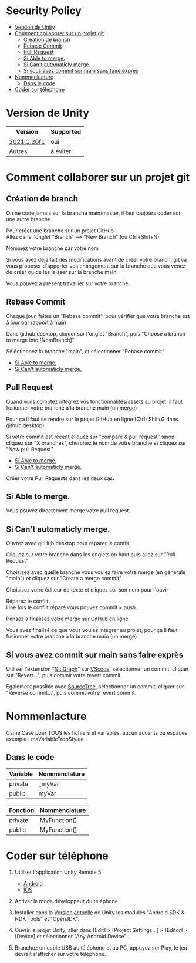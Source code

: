 # Security Policy <!-- omit in toc -->

- [Version de Unity](#version-de-unity)
- [Comment collaborer sur un projet git](#comment-collaborer-sur-un-projet-git)
  - [Création de branch](#création-de-branch)
  - [Rebase Commit](#rebase-commit)
  - [Pull Request](#pull-request)
  - [Si Able to merge.](#si-able-to-merge)
  - [Si Can't automaticly merge.](#si-cant-automaticly-merge)
  - [Si vous avez commit sur main sans faire exprès](#si-vous-avez-commit-sur-main-sans-faire-exprès)
- [Nommenlacture](#nommenlacture)
  - [Dans le code](#dans-le-code)
- [Coder sur téléphone](#coder-sur-téléphone)

# Version de Unity

| Version                                                             | Supported |
| ------------------------------------------------------------------- | --------- |
| [2021.1.20f1](https://unity3d.com/fr/unity/whats-new/2021.1.20)     | oui       |
| Autres                                                              | à éviter  |

# Comment collaborer sur un projet git

## Création de branch

On ne code jamais sur la branche main/master, il faut toujours coder sur une autre branche.  

Pour créer une branche sur un projet GitHub :  
Allez dans l'onglet "Branch" --> "New Branch" (ou Ctrl+Shit+N)  

Nommez votre branche par votre nom  

Si vous avez deja fait des modifications avant de créer votre branch, git va vous proposer d'apporter vos changement sur la branche que vous venez de créer ou de les laisser sur la branche main.  

Vous pouvez a présent travallier sur votre branche.  

## Rebase Commit

Chaque jour, faites un "Rebase commit", pour vérifier que votre branche est à jour par rapport à main  

Dans github desktop, cliquer sur l'onglet "Branch", puis "Choose a branch to merge into [NomBranch]"  

Séléctionnez la branche "main", et sélectionner "Rebase commit"  

- [Si Able to merge.](#si-able-to-merge)  
- [Si Can't automaticly merge.](#si-cant-automaticly-merge)  

## Pull Request

Quand vous comptez intégrez vos fonctionnalités/assets au projet, il faut fusionner votre branche à la branche main (un merge)  

Pour ça il faut se rendre sur le projet GitHub en ligne (Ctrl+Shit+G dans github desktop)  

Si votre commit est récent cliquez sur "compare & pull request" sinon cliquez sur "X branches", cherchez le nom de votre branche et cliquez sur "New pull Request"

- [Si Able to merge.](#si-able-to-merge)  
- [Si Can't automaticly merge.](#si-cant-automaticly-merge)  

Créer votre Pull Requests dans les deux cas.

## Si Able to merge.

Vous pouvez directement merge votre pull request  

## Si Can't automaticly merge.

Ouvrez avec gitHub desktop pour réparer le conflit  

Cliquez sur votre branche dans les onglets en haut puis allez sur "Pull Request"  

Choisisez avec quelle branche vous voulez faire votre merge (en générale "main") et cliquez sur "Create a merge commit"  

Choisisez votre éditeur de texte et cliquez sur son nom pour l'ouvir  

Réparez le conflit.  
Une fois le conflit réparé vous pouvez commit + push.  

Pensez a finalisez votre merge sur GitHub en ligne  

Vous avez finalisé ce que vous voulez intégrer au projet, pour ça il faut fusionner votre branche à la branche main (un merge)  

## Si vous avez commit sur main sans faire exprès

Utiliser l'extension "[Git Graph](https://marketplace.visualstudio.com/items?itemName=mhutchie.git-graph)" sur [VScode](https://code.visualstudio.com/), sélectionner un commit, cliquer sur "Revert...", puis commit votre revert commit.

Egalement possible avec [SourceTree](https://www.sourcetreeapp.com/), sélectionner un commit, cliquer sur "Reverse commit...", puis commit votre revert commit.

# Nommenlacture

CamelCase pour TOUS les fichiers et variables, aucun accents ou espaces  
exemple : maVariableTropStylee  

## Dans le code

| Variable | Nommenclature |
| -------- | ------------- |
| private  | _myVar        |
| public   | myVar         |

| Fonction | Nommenclature |
| -------- | ------------- |
| private  | MyFunction()  |
| public   | MyFunction()  |


# Coder sur téléphone
1. Utiliser l'application Unity Remote 5.
   - [Android](https://play.google.com/store/apps/details?id=com.unity3d.mobileremote&hl=fr&gl=US)  
   - [IOS](https://apps.apple.com/fr/app/unity-remote-5/id871767552)  

2. Activer le mode développeur du téléphone.

3. Installer dans la [Version actuelle](#version-de-unity) de Unity les modules "Android SDK & NDK Tools" et "OpenJDK".

4. Ouvrir le projet Unity, aller dans [Edit] > [Project Settings...] > [Editor] > [Device] et sélectionner "Any Android Device".

5. Branchez un cable USB au téléphone et au PC, appuyez sur Play, le jeu devrait s'afficher sur votre téléphone.
